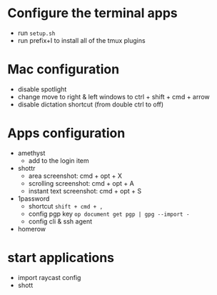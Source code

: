 # Configure the terminal apps
- run `setup.sh`
- run prefix+I to install all of the tmux plugins

# Mac configuration
- disable spotlight
- change move to right & left windows to ctrl + shift + cmd + arrow
- disable dictation shortcut (from double ctrl to off)

# Apps configuration
- amethyst
    - add to the login item
- shottr
    - area screenshot: cmd + opt + X
    - scrolling screenshot: cmd + opt + A
    - instant text screenshot: cmd + opt + S
- 1password
    - shortcut `shift + cmd + ,`
    - config pgp key `op document get pgp | gpg --import -`
    - config cli & ssh agent
- homerow

# start applications
- import raycast config
- shott
